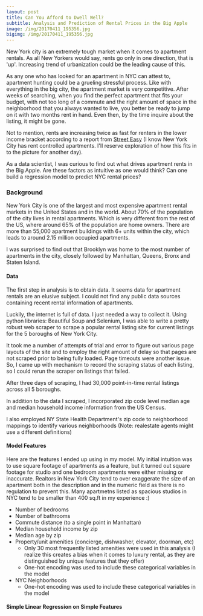 ```yaml
---
layout: post
title: Can You Afford to Dwell Well?
subtitle: Analysis and Prediction of Rental Prices in the Big Apple
image: /img/20170411_195356.jpg
bigimg: /img/20170411_195356.jpg
---
```


New York city is an extremely tough market when it comes to apartment rentals. As all New Yorkers would say, rents go only in one direction, that is 'up'. Increasing trend of urbanization could be the leading cause of this.

As any one who has looked for an apartment in NYC can attest to, apartment hunting could be a grueling stressful process. Like with everything in the big city, the apartment market is very competitive. After weeks of searching, when you find the perfect apartment that fits your budget, with not too long of a commute and the right amount of space in the neighborhood that you always wanted to live, you better be ready to jump on it with two months rent in hand. Even then, by the time inquire about the listing, it might be gone.  

Not to mention, rents are increasing twice as fast for renters in the lower income bracket according to a report from [Street Easy](https://ny.curbed.com/2017/8/16/16154956/nyc-rent-prices-wage-increase-comparison) (I know New York City has rent controlled apartments. I'll reserve exploration of how this fits in to the picture for another day).

As a data scientist, I was curious to find out what drives apartment rents in the Big Apple. Are these factors as intuitive as one would think? Can one build a regression model to predict NYC rental prices?

### Background ###
New York City is one of the largest and most expensive apartment rental markets in the United States and in the world. About 70% of the population of the city lives in rental apartments. Which is very different from the rest of the US, where around 65% of the population are home owners. There are more than 55,000 apartment buildings with 6+ units within the city, which leads to around 2.15 million occupied apartments.

I was surprised to find out that Brooklyn was home to the most number of apartments in the city, closely followed by Manhattan, Queens, Bronx and Staten Island.

#### Data ####

The first step in analysis is to obtain data. It seems data for apartment rentals are an elusive subject. I could not find any public data sources containing recent rental information of apartments. 

Luckily, the internet is full of data. I just needed a way to collect it. Using python libraries: Beautiful Soup and Selenium, I was able to write a pretty robust web scraper to scrape a popular rental listing site for current listings for the 5 boroughs of New York City.

It took me a number of attempts of trial and error to figure out various page layouts of the site and to employ the right amount of delay so that pages are not scraped prior to being fully loaded. Page timeouts were another issue. So, I came up with mechanism to record the scraping status of each listing, so I could rerun the scraper on listings that failed. 

After three days of scraping, I had 30,000 point-in-time rental listings across all 5 boroughs.

In addition to the data I scraped, I incorporated zip code level median age and median household income information from the US Census.

I also employed NY State Health Department's zip code to neighborhood mappings to identify various neighborhoods (Note: realestate agents might use a different definitions)

#### Model Features ####

Here are the features I ended up using in my model. My initial intuition was to use square footage of apartments as a feature, but it turned out square footage for studio and one bedroom apartments were either missing or inaccurate. Realtors in New York City tend to over exaggerate the size of an apartment both in the description and in the numeric field as there is no regulation to prevent this. Many apartmetns listed as spacious studios in NYC tend to be smaller than 400 sq.ft in my experience :)

* Number of bedrooms
* Number of bathrooms
* Commute distance (to a single point in Manhattan)
* Median household income by zip
* Median age by zip
* Property/unit amenities (concierge, dishwasher, elevator, doorman, etc)
  - Only 30 most frequently listed amenities were used in this analysis (I realize this creates a bias when it comes to luxury rental, as they are distinguished by unique features that they offer)
  - One-hot encoding was used to include these categorical variables in the model
* NYC Neighborhoods
  - One-hot encoding was used to include these categorical variables in the model

#### Simple Linear Regression on Simple Features ####
